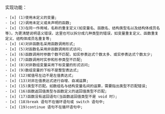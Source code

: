 
实现功能：

	- [x] (1)使用未定义的变量;
	- [x] (2)调用未定义或未声明的函数; 
	- [x] (3)在同一作用域，名称的重复定义(如变量名、函数名、结构类型名以及结构体成员名等)。为更清楚说明语义错误，这里也可以拆分成几种类型的错误，如变量重复定义、函数重复定义、结构体成员名重复等; 
	- [x] (4)对非函数名采用函数调用形式; 
	- [x] (5)对函数名采用非函数调用形式访问;
	- [x] (6)函数调用时参数个数不匹配，如实参表达式个数太多、或实参表达式个数太少;
	- [x] (7)函数调用时实参和形参类型不匹配; 
	- [x] (8)对非数组变量采用下标变量的形式访问; 
	- [x] (9)数组变量的下标不是整型表达式;
	- [x] (12)赋值号左边不是左值表达式; 
	- [x] (13)对非左值表达式进行自增、自减运算; 
	- [x] (15)类型不匹配。如数组名与结构变量名间的运算，需要指出类型不匹配错误;
	- [x] (16)函数返回值类型与函数定义的返回值类型不匹配;
	- [x] (17)函数没有返回语句(当函数返回值类型不是 void 时);
	- [x] (18)break 语句不在循环语句或 switch 语句中;
	- [x] (19)continue 语句不在循环语句中;